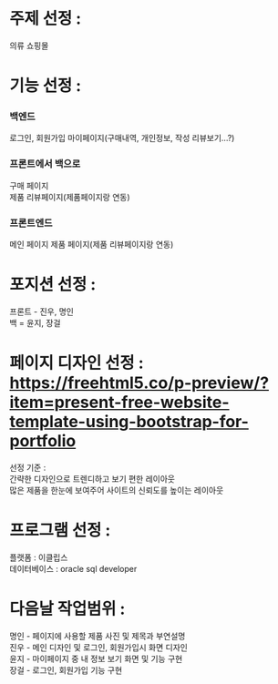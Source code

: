 
# 주제 선정 :
의류 쇼핑몰  

# 기능 선정 :
### 백엔드  
로그인, 회원가입
마이페이지(구매내역, 개인정보, 작성 리뷰보기…?)  

### 프론트에서 백으로  
구매 페이지<br/>
제품 리뷰페이지(제품페이지랑 연동)  

### 프론트엔드  
메인 페이지
제품 페이지(제품 리뷰페이지랑 연동)  

# 포지션 선정 :
프론트 - 진우, 명인  
백 = 윤지, 장걸  

# 페이지 디자인 선정 : https://freehtml5.co/p-preview/?item=present-free-website-template-using-bootstrap-for-portfolio
선정 기준 :  
간략한 디자인으로 트렌디하고 보기 편한 레이아웃  
많은 제품을 한눈에 보여주어 사이트의 신뢰도를 높이는 레이아웃  

# 프로그램 선정 :
플랫폼 : 이클립스  
데이터베이스 : oracle sql developer

# 다음날 작업범위 :
명인 - 페이지에 사용할 제품 사진 및 제목과 부연설명  
진우 - 메인 디자인 및 로그인, 회원가입시 화면 디자인  
윤지 - 마이페이지 중 내 정보 보기 화면 및 기능 구현  
장걸 - 로그인, 회원가입 기능 구현  

